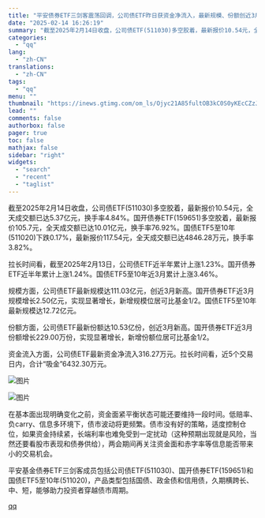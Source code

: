 ```yaml
---
title: "平安债券ETF三剑客震荡回调，公司债ETF昨日获资金净流入，最新规模、份额创近3月新高"
date: "2025-02-14 16:26:19"
summary: "截至2025年2月14日收盘，公司债ETF(511030)多空胶着，最新报价10.54元，全天成交额..."
categories:
  - "qq"
lang:
  - "zh-CN"
translations:
  - "zh-CN"
tags:
  - "qq"
menu: ""
thumbnail: "https://inews.gtimg.com/om_ls/Ojyc21A85fultOB3kC0S0yKEcCZzJBsr4YcIFrX88HYeIAA_640360/0"
lead: ""
comments: false
authorbox: false
pager: true
toc: false
mathjax: false
sidebar: "right"
widgets:
  - "search"
  - "recent"
  - "taglist"
---
```


截至2025年2月14日收盘，公司债ETF(511030)多空胶着，最新报价10.54元，全天成交额已达5.37亿元，换手率4.84%。国开债券ETF(159651)多空胶着，最新报价105.7元，全天成交额已达10.01亿元，换手率76.92%。国债ETF5至10年(511020)下跌0.17%，最新报价117.54元，全天成交额已达4846.28万元，换手率3.82%。

拉长时间看，截至2025年2月13日，公司债ETF近半年累计上涨1.23%。国开债券ETF近半年累计上涨1.24%。国债ETF5至10年近3月累计上涨3.46%。

规模方面，公司债ETF最新规模达111.03亿元，创近3月新高。国开债券ETF近3月规模增长2.50亿元，实现显著增长，新增规模位居可比基金1/2。国债ETF5至10年最新规模达12.72亿元。

份额方面，公司债ETF最新份额达10.53亿份，创近3月新高。国开债券ETF近3月份额增长229.00万份，实现显著增长，新增份额位居可比基金1/2。

资金流入方面，公司债ETF最新资金净流入316.27万元。拉长时间看，近5个交易日内，合计“吸金”6432.30万元。

![图片](https://inews.gtimg.com/om_bt/O8rHleCbTOlaqVzJJ0xNWMiM1P1-ZtcMQ7CNPKJm0DhdAAA/641)

![图片](https://inews.gtimg.com/om_bt/OTkjoZTYYGKK5TtOVjBBlnZk7DcmSKIfErk8EuLUX2YvQAA/641)

在基本面出现明确变化之前，资金面紧平衡状态可能还要维持一段时间。低赔率、负carry、信息多环境下，债市波动将更频繁。债市没有好的策略，适度控制仓位，如果资金持续紧，长端利率也难免受到一定扰动（这种预期出现就是风险，当然还要看股市表现和债券供给），两会期间再关注资金面和赤字率等信息能否带来小的交易机会。

平安基金债券ETF三剑客成员包括公司债ETF(511030)、国开债券ETF(159651)和国债ETF5至10年(511020)，产品类型包括国债、政金债和信用债，久期横跨长、中、短，能够助力投资者穿越债市周期。

[qq](https://new.qq.com/rain/a/20250214A062EE00)
